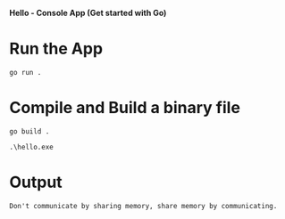 **Hello - Console App (Get started with Go)**

# Run the App

```shell
go run .
```

# Compile and Build a binary file

```shell
go build .

.\hello.exe
```

# Output

```text
Don't communicate by sharing memory, share memory by communicating.
```
